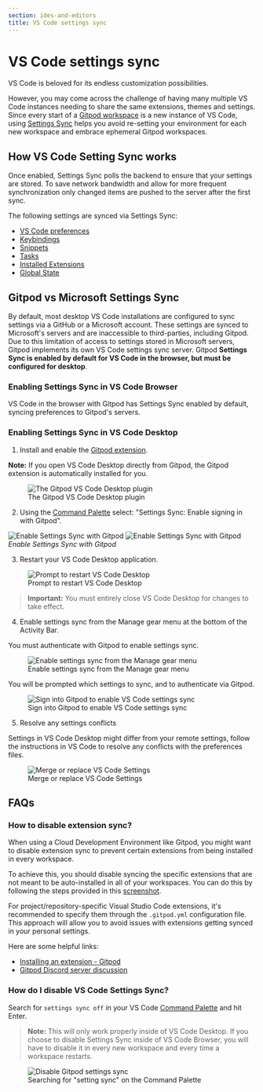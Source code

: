 ```yaml
---
section: ides-and-editors
title: VS Code settings sync
---
```


<script context="module">
  export const prerender = true;
  import Keybind from "$lib/components/keybind.svelte";
</script>

# VS Code settings sync

VS Code is beloved for its endless customization possibilities.

However, you may come across the challenge of having many multiple VS Code instances needing to share the same extensions, themes and settings. Since every start of a [Gitpod workspace](https://www.gitpod.io/docs/introduction/learn-gitpod/one-workspace-per-task) is a new instance of VS Code, using [Settings Sync](https://code.visualstudio.com/docs/editor/settings-sync) helps you avoid re-setting your environment for each new workspace and embrace ephemeral Gitpod workspaces.

## How VS Code Setting Sync works

Once enabled, Settings Sync polls the backend to ensure that your settings are stored. To save network bandwidth and allow for more frequent synchronization only changed items are pushed to the server after the first sync.

The following settings are synced via Settings Sync:

- [VS Code preferences](https://code.visualstudio.com/docs/getstarted/settings)
- [Keybindings](https://code.visualstudio.com/docs/getstarted/keybindings)
- [Snippets](https://code.visualstudio.com/docs/editor/userdefinedsnippets)
- [Tasks](https://code.visualstudio.com/Docs/editor/tasks#_user-level-tasks)
- [Installed Extensions](https://code.visualstudio.com/docs/editor/extension-marketplace#_manage-extensions)
- [Global State](https://code.visualstudio.com/docs/editor/settings-sync#_sync-user-global-state-between-machines)

## Gitpod vs Microsoft Settings Sync

By default, most desktop VS Code installations are configured to sync settings via a GitHub or a Microsoft account. These settings are synced to Microsoft's servers and are inaccessible to third-parties, including Gitpod. Due to this limitation of access to settings stored in Microsoft servers, Gitpod implements its own VS Code settings sync server. Gitpod **Settings Sync is enabled by default for VS Code in the browser, but must be configured for desktop**.

### Enabling Settings Sync in VS Code Browser

VS Code in the browser with Gitpod has Settings Sync enabled by default, syncing preferences to Gitpod's servers.

### Enabling Settings Sync in VS Code Desktop

1. Install and enable the [Gitpod extension](https://marketplace.visualstudio.com/items?itemName=gitpod.gitpod-desktop).

**Note:** If you open VS Code Desktop directly from Gitpod, the Gitpod extension is automatically installed for you.

<figure>
<img class="shadow-medium rounded-xl max-w-md mt-x-small" alt="The Gitpod VS Code Desktop plugin" src="/images/editors/gitpod-extension.png">
    <figcaption>The Gitpod VS Code Desktop plugin</figcaption>
</figure>

2. Using the [Command Palette](https://code.visualstudio.com/api/ux-guidelines/command-palette) select: "Settings Sync: Enable signing in with Gitpod".

![Enable Settings Sync with Gitpod](/images/editors/enable-signin-with-gitpod-light-theme.png)
![Enable Settings Sync with Gitpod](/images/editors/enable-signin-with-gitpod-dark-theme.png)
_Enable Settings Sync with Gitpod_

3. Restart your VS Code Desktop application.

<figure>
<img class="shadow-medium rounded-xl max-w-md mt-x-small" alt="Prompt to restart VS Code Desktop" src="/images/editors/restart-vscode.png">
    <figcaption>Prompt to restart VS Code Desktop</figcaption>
</figure>

> **Important:** You must entirely close VS Code Desktop for changes to take effect.

4. Enable settings sync from the Manage gear menu at the bottom of the Activity Bar.

You must authenticate with Gitpod to enable settings sync.

<figure>
<img class="shadow-medium rounded-xl max-w-md mt-x-small" alt="Enable settings sync from the Manage gear menu" src="/images/editors/enable-settings-sync.png">
    <figcaption>Enable settings sync from the Manage gear menu</figcaption>
</figure>

You will be prompted which settings to sync, and to authenticate via Gitpod.

<figure>
<img class="shadow-medium rounded-xl max-w-md mt-x-small" alt="Sign into Gitpod to enable VS Code settings sync" src="/images/editors/signin-and-turnon.png">
    <figcaption>Sign into Gitpod to enable VS Code settings sync</figcaption>
</figure>

5. Resolve any settings conflicts

Settings in VS Code Desktop might differ from your remote settings, follow the instructions in VS Code to resolve any conflicts with the preferences files.

<figure>
<img class="shadow-medium rounded-xl max-w-md mt-x-small" alt="Merge or replace VS Code Settings" src="/images/editors/resolve-merge-conflicts.png">
    <figcaption>Merge or replace VS Code Settings</figcaption>
</figure>

## FAQs

### How to disable extension sync?

When using a Cloud Development Environment like Gitpod, you might want to disable extension sync to prevent certain extensions from being installed in every workspace.

To achieve this, you should disable syncing the specific extensions that are not meant to be auto-installed in all of your workspaces. You can do this by following the steps provided in this [screenshot](https://cdn.discordapp.com/attachments/1115681868654850108/1116443879550484531/Screenshot_2023-06-09_at_1.06.23_AM.png).

For project/repository-specific Visual Studio Code extensions, it's recommended to specify them through the `.gitpod.yml` configuration file. This approach will allow you to avoid issues with extensions getting synced in your personal settings.

Here are some helpful links:

- [Installing an extension - Gitpod](https://www.gitpod.io/docs/references/ides-and-editors/vscode-extensions#installing-an-extension)
- [Gitpod Discord server discussion](https://discord.com/channels/816244985187008514/1115681868654850108)

### How do I disable VS Code Settings Sync?

Search for `settings sync off` in your VS Code [Command Palette](https://code.visualstudio.com/docs/getstarted/userinterface#_command-palette) and hit <Keybind>Enter</Keybind>.

> **Note:** This will only work properly inside of VS Code Desktop. If you choose to disable Settings Sync inside of VS Code Browser, you will have to disable it in every new workspace and every time a workspace restarts.

<figure>
<img class="shadow-medium rounded-xl max-w-md mt-x-small" alt="Disable Gitpod settings sync" src="/images/editors/disable-settings-sync.png">
    <figcaption>Searching for "setting sync" on the Command Palette</figcaption>
</figure>
